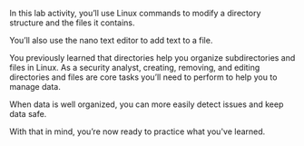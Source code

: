 In this lab activity, you’ll use Linux commands to modify a directory structure and the files it contains.

You’ll also use the nano text editor to add text to a file.

You previously learned that directories help you organize subdirectories and files in Linux. As a security analyst, creating, removing, and editing directories and files are core tasks you’ll need to perform to help you to manage data.

When data is well organized, you can more easily detect issues and keep data safe.

With that in mind, you’re now ready to practice what you've learned.
